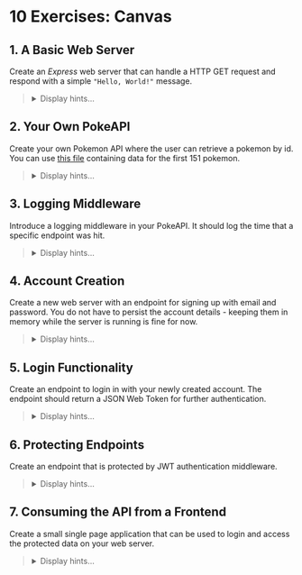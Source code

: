 # 10 Exercises: Canvas

## 1. A Basic Web Server

Create an _Express_ web server that can handle a HTTP GET request and respond with a simple `"Hello, World!"` message.

<blockquote>
<details>
<summary>Display hints...</summary>
<p>You can install <em>Express</em> using <code>npm i express</code></p>
<p>Remember to set <code>"type":"module"</code> in your <code>package.json</code> if you are using ES6 Modules.</p>
<p><a href="https://nodemon.io/">Nodemon</a> might also come in handy for automatically restarting your server on source code changes.</p>
<p>You can send the GET request directly from your browser, but later you might need an HTTP client like <a href="https://www.postman.com/">Postman</a> or <a href="https://marketplace.visualstudio.com/items?itemName=humao.rest-client">REST Client</a> that allows you to test more complicated HTTP requests.</p>
<details>
<summary>Display solution...</summary>

```js
import express from "express"

const app = express()

app.get("/", (req, res) => {
  res.send("Hello, World!")
})

app.listen(3000)
```

</details>
</details>
</blockquote>

## 2. Your Own PokeAPI

Create your own Pokemon API where the user can retrieve a pokemon by id. You can use [this file](https://) containing data for the first 151 pokemon.

<blockquote>
<details>
<summary>Display hints...</summary>
<p>You can parameterize URL segments using semicolons, e.g.: <code>/:id</code>. The captured parameters are populated in the <code>req.params</code> object.</p>
<p>Remember to specify appropriate HTTP status codes for when a pokemon with a given id is not found.</p>
<details>
<summary>Display solution...</summary>

```js
import express from "express"
import { POKEMON } from "./Pokemon.js"

const app = express()

app.get("/:id", (req, res) => {
  const reqId = parseInt(req.params.id)
  const pokemon = POKEMON.find((p) => p.id === reqId)
  if (pokemon) res.send(pokemon)
  else res.status(404).send({ msg: "No pokemon with the id of " + reqId })
})

app.listen(3000)
```

</details>
</details>
</blockquote>

## 3. Logging Middleware

Introduce a logging middleware in your PokeAPI. It should log the time that a specific endpoint was hit.

<blockquote>
<details>
<summary>Display hints...</summary>
<p>Remember that middleware has to use the <code>next</code> function to continue the request.</p>
<p>To log the endpoint <code>protocol</code>, <code>get("host")</code> and <code>originalUrl</code> on the request object might be useful.</p>
<p>The current time can be retrieved using <code>new Date().toLocaleTimeString()</code></p>
<details>
<summary>Display solution...</summary>

```js
function logger(req, res, next) {
  console.log(
    `${req.protocol}://${req.get("host")}${
      req.originalUrl
    }: ${new Date().toLocaleTimeString()}`
  )
  next()
}

app.use(logger)
```

</details>
</details>
</blockquote>

## 4. Account Creation

Create a new web server with an endpoint for signing up with email and password.
You do not have to persist the account details - keeping them in memory while the server is running is fine for now.

<blockquote>
<details>
<summary>Display hints...</summary>
<p>You should use a POST request when you are sending data in the body.</p>
<p>Make sure that you have set up a middleware that parses the request body. You can do this using <code>app.use(express.json())</code>.</p>
<p>Never store a cleartext password. Make sure that you hash and salt it first. This can be done with <a href=”https://www.npmjs.com/package/bcrypt”>bcrypt</a>.</p>
<details>
<summary>Display solution...</summary>

```js
import express from "express"
import bcrypt from "bcrypt"

const app = express()
app.use(express.json())

const users = []

app.post("/signup", async (req, res) => {
  const { username, password } = req.body
  try {
    await createUser(username, password)
    res.send({ message: "User created!" })
  } catch (err) {
    res.status(500).send({ error: "Error signing up" })
  }
})

async function createUser(username, password) {
  const existingUser = users.find((user) => user.username === username)
  if (existingUser) throw new Error("Name taken!")

  const hashedPassword = await bcrypt.hash(password, 10)
  const newUser = { username, password: hashedPassword }
  users.push(newUser)
  return newUser
}

app.listen(3000)
```

</details>
</details>
</blockquote>

## 5. Login Functionality

Create an endpoint to login in with your newly created account. The endpoint should return a JSON Web Token for further authentication.

<blockquote>
<details>
<summary>Display hints...</summary>
<p>You can generate a signed JWT using the <a href=”https://www.npmjs.com/package/jsonwebtoken”>jsonwebtoken</a> npm package.</p>
<p>The secret used for signing should be stored as an environmental variable for added security. The <a href=”https://www.npmjs.com/package/dotenv”>dotenv</a> package can help with that.</p>
<p>It is good practice to store the token in the authorization header:

```js
res.set("Authorization", `Bearer ${token}`).sendStatus(200)
```

</p>
<p>Use <em>bcrypt</em> to compare the password from the request with the stored password.</p>
<details>
<summary>Display solution...</summary>

```js
import express from "express"
import bcrypt from "bcrypt"
import jwt from "jsonwebtoken"
import dotenv from "dotenv/config"

const app = express()
app.use(express.json())

const users = []

app.post("/login", async (req, res) => {
  const { username, password } = req.body
  try {
    const user = await authenticateUser(username, password)
    const token = jwt.sign(user, process.env.JWT_SECRET, { expiresIn: "1h" })
    res.set("Authorization", `Bearer ${token}`).sendStatus(200)
  } catch (err) {
    res.status(401).send({ error: "Unauthorized" })
  }
})

async function authenticateUser(username, password) {
  const user = users.find((user) => user.username === username)
  if (!user) throw new Error("Invalid credentials")

  const passwordMatch = await bcrypt.compare(password, user.password)
  if (!passwordMatch) throw new Error("Invalid credentials")

  return { username: user.username }
}

app.post("/signup", async (req, res) => {
  const { username, password } = req.body
  try {
    await createUser(username, password)
    res.send({ message: "User created!" })
  } catch (err) {
    res.status(500).send({ error: "Error signing up" })
  }
})

async function createUser(username, password) {
  const existingUser = users.find((user) => user.username === username)
  if (existingUser) throw new Error("Name taken!")

  const hashedPassword = await bcrypt.hash(password, 10)
  const newUser = { username, password: hashedPassword }
  users.push(newUser)
  return newUser
}

app.listen(3000)

//.env
JWT_SECRET="p2r5u8x/A?D(G+KbPeShVmYq3t6v9y$B"
```

</details>
</details>
</blockquote>

## 6. Protecting Endpoints

Create an endpoint that is protected by JWT authentication middleware.

<blockquote>
<details>
<summary>Display hints...</summary>
<p>You can introduce middleware for specific endpoints:

```js
app.get("/protected", requireAuth, (req, res) => {
  //Your protected route
})
```

</p>
<p>You should send the token using the authorization header. It should be in the format “Bearer token”, which allows you to extract it by converting the string to an array:

```js
const token = req.headers.authorization.split(" ")[1]
```

</p>
<p>You should check if the token exists and use the <code>verify</code> method on the JWT object to check if the token is valid. </p>
<p>Remember to send <code>401 Unauthorized</code> error messages when appropriate.</p>
<details>
<summary>Display solution...</summary>

```js
app.get("/protected", requireAuth, (req, res) => {
  res.send({ message: `Hello ${req.user.username}! This route is protected.` })
})

function requireAuth(req, res, next) {
  const token = req.headers.authorization.split(" ")[1]
  if (!token) return res.status(401).send({ error: "Unauthorized" })

  jwt.verify(token, process.env.JWT_SECRET, (err, decoded) => {
    if (err) return res.status(401).send({ error: "Unauthorized" })
    req.user = decoded
    next()
  })
}
```

</details>
</details>
</blockquote>

## 7. Consuming the API from a Frontend

Create a small single page application that can be used to login and access the protected data on your web server.

<blockquote>
<details>
<summary>Display hints...</summary>
<p>When retrieving the token from the login, you can store the token in localstorage:</p>

```js
const authString = await response.headers.get("Authorization")
const token = authString.split(" ")[1]
localStorage.setItem("jwt", token)
```

<p>To send the token with a fetch request, you can do the following:

```js
fetch("protected-endpoint", {
        headers: { Authorization: `Bearer ${localStorage.getItem("jwt")}` },
})

```

</p>
<p>To allow CORS, you can use the <a href="https://www.npmjs.com/package/cors">cors</a> npm package with the following setup on your server:

```js
import cors from "cors"
const app = express()
app.use(cors({ exposedHeaders: "Authorization" }))
```

In a production environment you should choose who CORS is enabled for instead of enabeling it for everyone.</p>
<p>If you are sending form data, you will also have to create middleware that parses it:

```js
app.use(express.urlencoded({ extended: false }))
```

</p>

<details>
<summary>Display solution...</summary>

```html
<!DOCTYPE html>
<html>

<head>
    <meta charset="UTF-8" />
    <title>Authentication Example</title>
</head>

<body>
    <h2>Login</h2>
    <input type="text" id="username" />
    <input type="password" id="password" />
    <button onclick="login()">Login</button>
    <hr />
    <button onclick="getData()">Get Protected Data</button>
    <script>
        async function login() {
            const username = document.querySelector("#username").value
            const password = document.querySelector("#password").value
            const response = await fetch("http://localhost:3000/login", {
                headers: { "Content-Type": "application/json" },
                method: "POST",
                body: JSON.stringify({ username, password }),
            })
            if (response.ok) {
                const authString = await response.headers.get("Authorization")
                const token = authString.split(" ")[1]
                localStorage.setItem("jwt", token)
                alert("Login successful!")
            } else {
                alert("Login failed!")
            }
        }

        async function getData() {
            const token = localStorage.getItem("jwt")
            const response = await fetch("http://localhost:3000/protected", {
                headers: { Authorization: `Bearer ${localStorage.getItem("jwt")}` },
            })
            if (response.ok) {
                const data = await response.json()
                alert(JSON.stringify(data))
            } else {
                alert("Error retrieving data!")
            }
        }
    </script>
</body>

</html>
```

```js
//Add to your express server:
import cors from "cors"
const app = express()
app.use(cors({ exposedHeaders: "Authorization" }))
```

</details>
</details>
</blockquote>
